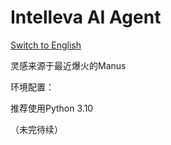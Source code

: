 # Intelleva AI Agent
[Switch to English](https://github.com/EBmddQaKd4l07nugeT7UjWIMn/Intelleva-AI-Agent/blob/main/README_EN.md)

灵感来源于最近爆火的Manus

环境配置：

推荐使用Python 3.10

（未完待续）
